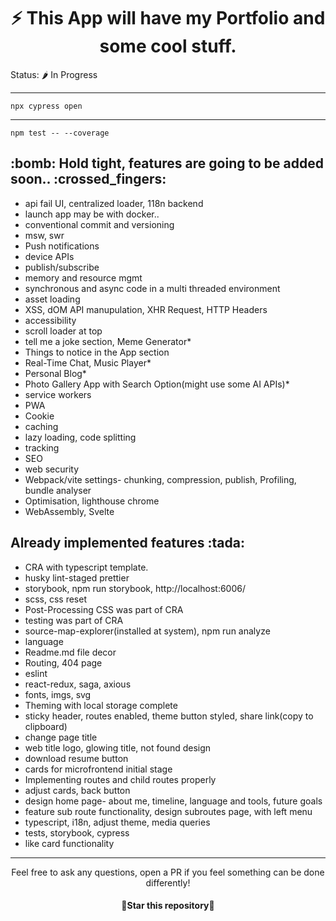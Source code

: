### <h1 align="center">:zap: This App will have my Portfolio and some cool stuff. </h1>

Status: 🌶️ In Progress

---

`npx cypress open`

---

`npm test -- --coverage`

<h2>:bomb:  Hold tight, features are going to be added soon..  :crossed_fingers:</h2>

- api fail UI, centralized loader, 118n backend
- launch app may be with docker..
- conventional commit and versioning
- msw, swr
- Push notifications
- device APIs
- publish/subscribe
- memory and resource mgmt
- synchronous and async code in a multi threaded environment
- asset loading
- XSS, dOM API manupulation, XHR Request, HTTP Headers
- accessibility
- scroll loader at top
- tell me a joke section, Meme Generator\*
- Things to notice in the App section
- Real-Time Chat, Music Player\*
- Personal Blog\*
- Photo Gallery App with Search Option(might use some AI APIs)\*
- service workers
- PWA
- Cookie
- caching
- lazy loading, code splitting
- tracking
- SEO
- web security
- Webpack/vite settings- chunking, compression, publish, Profiling, bundle analyser
- Optimisation, lighthouse chrome
- WebAssembly, Svelte

<h2>Already implemented features :tada: </h2>

- CRA with typescript template.
- husky lint-staged prettier
- storybook, npm run storybook, http://localhost:6006/
- scss, css reset
- Post-Processing CSS was part of CRA
- testing was part of CRA
- source-map-explorer(installed at system), npm run analyze
- language
- Readme.md file decor
- Routing, 404 page
- eslint
- react-redux, saga, axious
- fonts, imgs, svg
- Theming with local storage complete
- sticky header, routes enabled, theme button styled, share link(copy to clipboard)
- change page title
- web title logo, glowing title, not found design
- download resume button
- cards for microfrontend initial stage
- Implementing routes and child routes properly
- adjust cards, back button
- design home page- about me, timeline, language and tools, future goals
- feature sub route functionality, design subroutes page, with left menu
- typescript, i18n, adjust theme, media queries
- tests, storybook, cypress
- like card functionality

---

<div align="center">
  Feel free to ask any questions, open a PR if you feel something can be done differently!
  <h4 align="center">🌟Star this repository🌟</h4>
</div>
